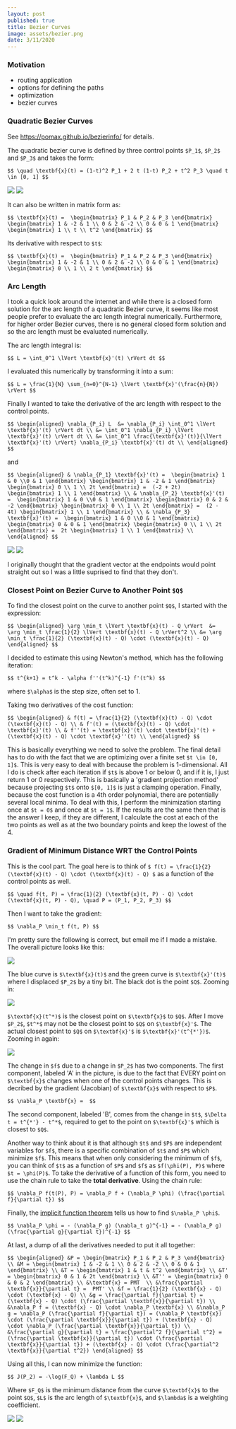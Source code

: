 ```yaml
---
layout: post
published: true
title: Bezier Curves
image: assets/bezier.png
date: 3/11/2020
---
```

### Motivation
* routing application
* options for defining the paths
* optimization
* bezier curves

### Quadratic Bezier Curves

See <https://pomax.github.io/bezierinfo/> for details.

The quadratic bezier curve is defined by three control points `$P_1$`, `$P_2$` and `$P_3$` and takes the form:

`$$
\quad \textbf{x}(t) = (1-t)^2 P_1 + 2 t (1-t) P_2 + t^2 P_3
\quad t \in [0, 1]
$$`

![](/assets/bezier1.png)
![](/assets/bezier2.png)

It can also be written in matrix form as:

`$$
\textbf{x}(t) = 
\begin{bmatrix} P_1 & P_2 & P_3 \end{bmatrix}
\begin{bmatrix} 1 & -2 & 1 \\ 0 & 2 & -2 \\ 0 & 0 & 1 \end{bmatrix}
\begin{bmatrix} 1 \\ t \\ t^2 \end{bmatrix}
$$`

Its derivative with respect to `$t$`:

`$$
\textbf{x}(t) = 
\begin{bmatrix} P_1 & P_2 & P_3 \end{bmatrix}
\begin{bmatrix} 1 & -2 & 1 \\ 0 & 2 & -2 \\ 0 & 0 & 1 \end{bmatrix}
\begin{bmatrix} 0 \\ 1 \\ 2 t \end{bmatrix}
$$`

### Arc Length

I took a quick look around the internet and while there is a closed form solution for the arc length of a quadratic Bezier curve, it seems like most people prefer to evaluate the arc length integral numerically. Furthermore, for higher order Bezier curves, there is no general closed form solution and so the arc length must be evaluated numerically. 

The arc length integral is:

`$$
L = \int_0^1 \lVert \textbf{x}'(t) \rVert dt
$$`

I evaluated this numerically by transforming it into a sum:

`$$
L = \frac{1}{N} \sum_{n=0}^{N-1} \lVert \textbf{x}'(\frac{n}{N}) \rVert
$$`

Finally I wanted to take the derivative of the arc length with respect to the control points. 

`$$
\begin{aligned}
    \nabla_{P_i} L 
    &= \nabla_{P_i} \int_0^1 \lVert \textbf{x}'(t) \rVert dt \\
    &= \int_0^1 \nabla_{P_i} \lVert \textbf{x}'(t) \rVert dt \\
	&= \int_0^1 \frac{\textbf{x}'(t)}{\lVert \textbf{x}'(t) \rVert} \nabla_{P_i} \textbf{x}'(t) dt \\
\end{aligned}
$$`

and

`$$
\begin{aligned}
    & \nabla_{P_1} \textbf{x}'(t) = 
    \begin{bmatrix} 1 & 0 \\0 & 1 \end{bmatrix}
    \begin{bmatrix} 1 & -2 & 1 \end{bmatrix}
    \begin{bmatrix} 0 \\ 1 \\ 2t \end{bmatrix}
    = 
    (-2 + 2t) \begin{bmatrix} 1 \\ 1 \end{bmatrix} \\
    & \nabla_{P_2} \textbf{x}'(t) = 
    \begin{bmatrix} 1 & 0 \\0 & 1 \end{bmatrix}
    \begin{bmatrix} 0 & 2 & -2 \end{bmatrix}
    \begin{bmatrix} 0 \\ 1 \\ 2t \end{bmatrix}
    = 
    (2 - 4t) \begin{bmatrix} 1 \\ 1 \end{bmatrix} \\
    & \nabla_{P_3} \textbf{x}'(t) = 
    \begin{bmatrix} 1 & 0 \\0 & 1 \end{bmatrix}
    \begin{bmatrix} 0 & 0 & 1 \end{bmatrix}
    \begin{bmatrix} 0 \\ 1 \\ 2t \end{bmatrix}
    = 
    2t \begin{bmatrix} 1 \\ 1 \end{bmatrix} \\
\end{aligned}
$$`

![](/assets/bezier3.png)
![](/assets/bezier4.png)

I originally thought that the gradient vector at the endpoints would point straight out so I was a little suprised to find that they don't.

### Closest Point on Bezier Curve to Another Point `$Q$`

To find the closest point on the curve to another point `$Q$`, I started with the expression:

`$$
\begin{aligned}
    \arg \min_t \lVert \textbf{x}(t) - Q \rVert 
    &= \arg \min_t \frac{1}{2} \lVert \textbf{x}(t) - Q \rVert^2 \\
    &= \arg \min_t \frac{1}{2} (\textbf{x}(t) - Q) \cdot (\textbf{x}(t) - Q)
\end{aligned}
$$`

I decided to estimate this using Newton's method, which has the following iteration:

`$$
t^{k+1} = t^k - \alpha f''(t^k)^{-1} f'(t^k)
$$`

where `$\alpha$` is the step size, often set to 1.

Taking two derivatives of the cost function:

`$$
\begin{aligned}
    & f(t) = \frac{1}{2} (\textbf{x}(t) - Q) \cdot (\textbf{x}(t) - Q) \\
    & f'(t) = (\textbf{x}(t) - Q) \cdot \textbf{x}'(t) \\
    & f''(t) = \textbf{x}'(t) \cdot \textbf{x}'(t) + (\textbf{x}(t) - Q) \cdot \textbf{x}''(t) \\
\end{aligned}
$$`

This is basically everything we need to solve the problem. The final detail has to do with the fact that we are optimizing over a finite set `$t \in [0, 1]$`. This is very easy to deal with because the problem is 1-dimensional. All I do is check after each iteration if `$t$` is above 1 or below 0, and if it is, I just return 1 or 0 respectively. This is basically a 'gradient projection method' because projecting `$t$` onto `$[0, 1]$` is just a clamping operation. Finally, because the cost function is a 4th order polynomial, there are potentially several local minima. To deal with this, I perform the minimization starting once at `$t = 0$` and once at `$t = 1$`. If the results are the same then that is the answer I keep, if they are different, I calculate the cost at each of the two points as well as at the two boundary points and keep the lowest of the 4. 

### Gradient of Minimum Distance WRT the Control Points

This is the cool part. The goal here is to think of `$ f(t) = \frac{1}{2} (\textbf{x}(t) - Q) \cdot (\textbf{x}(t) - Q) $` as a function of the control points as well.

`$$
\quad f(t, P) = \frac{1}{2} (\textbf{x}(t, P) - Q) \cdot (\textbf{x}(t, P) - Q),
\quad P = (P_1, P_2, P_3)
$$`

Then I want to take the gradient:

`$$
\nabla_P \min_t f(t, P)
$$`

I'm pretty sure the following is correct, but email me if I made a mistake. The overall picture looks like this:

![](/assets/bezier_derivation_1.png)

The blue curve is `$\textbf{x}(t)$` and the green curve is `$\textbf{x}'(t)$` where I displaced `$P_2$` by a tiny bit. The black dot is the point `$Q$`. Zooming in:

![](/assets/bezier_derivation_2.png)

`$\textbf{x}(t^*)$` is the closest point on `$\textbf{x}$` to `$Q$`. After I move `$P_2$`, `$t^*$` may not be the closest point to `$Q$` on `$\textbf{x}'$`. The actual closest point to `$Q$` on `$\textbf{x}'$` is `$\textbf{x}'(t^{*'})$`. Zooming in again:

![](/assets/bezier_derivation_3.png)

The change in `$f$` due to a change in `$P_2$` has two components. The first component, labeled 'A' in the picture, is due to the fact that EVERY point on `$\textbf{x}$` changes when one of the control points changes. This is decribed by the gradient (Jacobian) of `$\textbf{x}$` with respect to `$P$`. 

`$$
\nabla_P \textbf{x} = 
$$`

The second component, labeled 'B', comes from the change in `$t$`, `$\Delta t = t^{*'} - t^*$`, required to get to the point on `$\textbf{x}'$` which is closest to `$Q$`. 

Another way to think about it is that although `$t$` and `$P$` are independent variables for `$f$`, there is a specific combination of `$t$` and `$P$` which minimize `$f$`. This means that when only considering the minimum of `$f$`, you can think of `$t$` as a function of `$P$` and `$f$` as `$f(\phi(P), P)$` where `$t = \phi(P)$`. To take the derivative of a function of this form, you need to use the chain rule to take the __total derivative__. Using the chain rule:

`$$
\nabla_P f(t(P), P) = \nabla_P f + (\nabla_P \phi) (\frac{\partial f}{\partial t})
$$`

Finally, the [implicit function theorem](https://en.wikipedia.org/wiki/Implicit_function_theorem) tells us how to find `$\nabla_P \phi$`.

`$$
\nabla_P \phi = - (\nabla_P g) (\nabla_t g)^{-1} = - (\nabla_P g) (\frac{\partial g}{\partial t})^{-1}
$$`

At last, a dump of all the derivatives needed to put it all together:

`$$
\begin{aligned}
    &P = \begin{bmatrix} P_1 & P_2 & P_3 \end{bmatrix} \\
    &M = \begin{bmatrix} 1 & -2 & 1 \\ 0 & 2 & -2 \\ 0 & 0 & 1 \end{bmatrix} \\
    &T = \begin{bmatrix} 1 & t & t^2 \end{bmatrix} \\
    &T' = \begin{bmatrix} 0 & 1 & 2t \end{bmatrix} \\
    &T'' = \begin{bmatrix} 0 & 0 & 2 \end{bmatrix} \\
    &\textbf{x} = PMT  \\
    &\frac{\partial \textbf{x}}{\partial t} =  PMT' \\
    &f = \frac{1}{2} (\textbf{x} - Q) \cdot (\textbf{x} - Q) \\
    &g = \frac{\partial f}{\partial t} = (\textbf{x} - Q) \cdot (\frac{\partial \textbf{x}}{\partial t}) \\
    &\nabla_P f = (\textbf{x} - Q) \cdot \nabla_P \textbf{x} \\
    &\nabla_P g = \nabla_P (\frac{\partial f}{\partial t}) = (\nabla_P \textbf{x}) \cdot (\frac{\partial \textbf{x}}{\partial t}) + (\textbf{x} - Q) \cdot \nabla_P (\frac{\partial \textbf{x}}{\partial t}) \\
    &\frac{\partial g}{\partial t} = \frac{\partial^2 f}{\partial t^2} = (\frac{\partial \textbf{x}}{\partial t}) \cdot (\frac{\partial \textbf{x}}{\partial t}) + (\textbf{x} - Q) \cdot (\frac{\partial^2 \textbf{x}}{\partial t^2})
\end{aligned}
$$`

Using all this, I can now minimize the function:

`$$
J(P_2) = -\log(F_Q) + \lambda L
$$`

Where `$F_Q$` is the minimum distance from the curve `$\textbf{x}$` to the point `$Q$`, `$L$` is the arc length of `$\textbf{x}$`, and `$\lambda$` is a weighting coefficient. 

![](/assets/bezier_optimization_1.png)
![](/assets/bezier_optimization_2.png)
